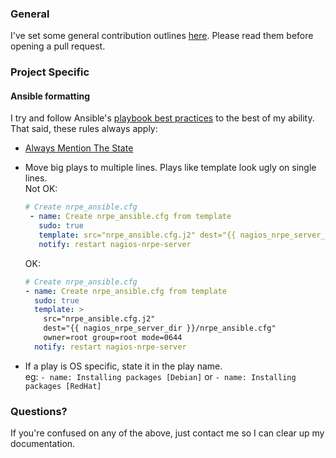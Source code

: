 ### General

I've set some general contribution outlines [here](https://blog.jloh.co/github-contributing-guidelines/#pk_campaign=GitHub-Project&pk_kwd=nagios-nrpe-server). Please read them before opening a pull request.

### Project Specific

#### Ansible formatting

I try and follow Ansible's [playbook best practices](https://docs.ansible.com/playbooks_best_practices.html) to the best of my ability. That said, these rules always apply:

 * [Always Mention The State](https://docs.ansible.com/playbooks_best_practices.html#always-mention-the-state)
 * Move big plays to multiple lines. Plays like template look ugly on single lines.  
   Not OK:

   ```yaml
   # Create nrpe_ansible.cfg
    - name: Create nrpe_ansible.cfg from template
      sudo: true
      template: src="nrpe_ansible.cfg.j2" dest="{{ nagios_nrpe_server_dir }}/nrpe_ansible.cfg" owner=root group=root mode=0644
      notify: restart nagios-nrpe-server
    ```

    OK:

    ```yaml
    # Create nrpe_ansible.cfg
    - name: Create nrpe_ansible.cfg from template
      sudo: true
      template: >
        src="nrpe_ansible.cfg.j2"
        dest="{{ nagios_nrpe_server_dir }}/nrpe_ansible.cfg"
        owner=root group=root mode=0644
      notify: restart nagios-nrpe-server
    ```
 * If a play is OS specific, state it in the play name.  
   eg: `- name: Installing packages [Debian]` or `- name: Installing packages [RedHat]`

### Questions?

If you're confused on any of the above, just contact me so I can clear up my documentation.
